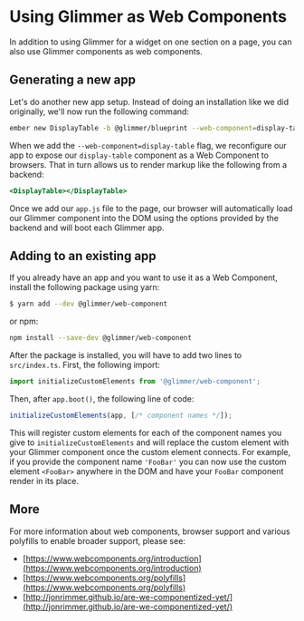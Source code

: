 # Using Glimmer as Web Components

In addition to using Glimmer for a widget on one section on a page, you can also use Glimmer components as web components.

## Generating a new app

Let's do another new app setup. Instead of doing an installation like we did originally, we'll now run the following command:

```sh
ember new DisplayTable -b @glimmer/blueprint --web-component=display-table
```

When we add the `--web-component=display-table` flag, we reconfigure our app to expose our `display-table` component as a Web Component to browsers. That in turn allows us to render markup like the following from a backend:

```hbs
<DisplayTable></DisplayTable>
```

Once we add our `app.js` file to the page, our browser will automatically load our Glimmer component into the DOM using the options provided by the backend and will boot each Glimmer app.

## Adding to an existing app

If you already have an app and you want to use it as a Web Component, install the following package using yarn:

```sh
$ yarn add --dev @glimmer/web-component
```

or npm:

```sh
npm install --save-dev @glimmer/web-component
```

After the package is installed, you will have to add two lines to `src/index.ts`. First, the following import:

```ts
import initializeCustomElements from '@glimmer/web-component';
```

Then, after `app.boot()`, the following line of code:

```ts
initializeCustomElements(app, [/* component names */]);
```

This will register custom elements for each of the component names you give to `initializeCustomElements` and will replace the custom element with your Glimmer component once the custom element connects.
For example, if you provide the component name `'FooBar'` you can now use the custom element `<FooBar>` anywhere in the DOM and have your `FooBar` component render in its place.

## More

For more information about web components, browser support and various polyfills to enable broader support, please see:

- [https://www.webcomponents.org/introduction](https://www.webcomponents.org/introduction)
- [https://www.webcomponents.org/polyfills](https://www.webcomponents.org/polyfills)
- [http://jonrimmer.github.io/are-we-componentized-yet/](http://jonrimmer.github.io/are-we-componentized-yet/)
